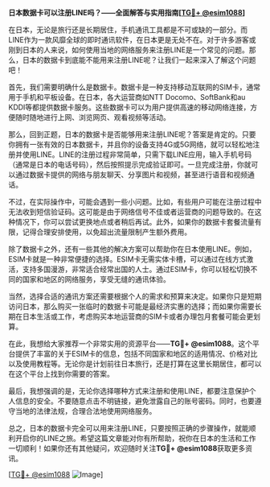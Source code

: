 **日本数据卡可以注册LINE吗？——全面解答与实用指南[[TG💪+ @esim1088](https://t.me/s/esim1088)]**

在日本，无论是旅行还是长期居住，手机通讯工具都是不可或缺的一部分。而LINE作为一款风靡全球的即时通讯软件，在日本更是无处不在。对于许多游客或刚到日本的人来说，如何使用当地的网络服务来注册LINE是一个常见的问题。那么，日本的数据卡到底能不能用来注册LINE呢？让我们一起来深入了解这个问题吧！

首先，我们需要明确什么是数据卡。数据卡是一种支持移动互联网的SIM卡，通常用于手机和平板设备。在日本，各大运营商如NTT Docomo、SoftBank和au KDDI等都提供数据卡服务。这些数据卡可以为用户提供高速的移动网络连接，方便随时随地进行上网、浏览网页、观看视频等活动。

那么，回到正题，日本的数据卡是否能够用来注册LINE呢？答案是肯定的。只要你拥有一张有效的日本数据卡，并且你的设备支持4G或5G网络，就可以轻松地注册并使用LINE。LINE的注册过程非常简单，只需下载LINE应用，输入手机号码（通常是日本的电话号码），然后按照提示完成验证即可。一旦完成注册，你就可以通过数据卡提供的网络与朋友聊天、分享图片和视频，甚至进行语音和视频通话。

不过，在实际操作中，可能会遇到一些小问题。比如，有些用户可能在注册过程中无法收到短信验证码。这可能是由于网络信号不佳或者运营商的问题导致的。在这种情况下，你可以尝试更换地点或者稍后再试。此外，如果你的数据卡套餐流量有限，记得合理安排使用，以免超出流量限制产生额外费用。

除了数据卡之外，还有一些其他的解决方案可以帮助你在日本使用LINE。例如，ESIM卡就是一种非常便捷的选择。ESIM卡无需实体卡槽，可以通过在线方式激活，支持多国漫游，非常适合经常出国的人士。通过ESIM卡，你可以轻松切换不同的国家和地区的网络服务，享受无缝的通讯体验。

当然，选择合适的通讯方案还需要根据个人的需求和预算来决定。如果你只是短期访问日本，那么购买一张临时的数据卡可能是最经济实惠的选择；而如果你需要长期在日本生活或工作，考虑购买本地运营商的SIM卡或者办理包月套餐可能会更划算。

在此，我想给大家推荐一个非常实用的资源平台——**TG💪+ @esim1088**。这个平台提供了丰富的关于ESIM卡的信息，包括不同国家和地区的适用情况、价格对比以及使用教程等。无论你是计划前往日本旅行，还是打算在这里长期居住，都可以在这个平台上找到你需要的答案。

最后，我想强调的是，无论你选择哪种方式来注册和使用LINE，都要注意保护个人信息的安全。不要随意点击不明链接，避免泄露自己的账号密码。同时，也要遵守当地的法律法规，合理合法地使用网络服务。

总之，日本的数据卡完全可以用来注册LINE，只要按照正确的步骤操作，就能顺利开启你的LINE之旅。希望这篇文章能对你有所帮助，祝你在日本的生活和工作一切顺利！如果你还有其他疑问，欢迎随时关注**TG💪+ @esim1088**获取更多资讯。

[[TG💪+ @esim1088](https://t.me/s/esim1088) ![Image](https://i.postimg.cc/4NQfJmqS/Snipaste-2025-05-13-00-14-12.png)]